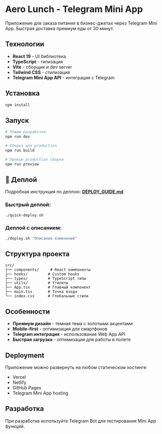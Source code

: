 # Aero Lunch - Telegram Mini App

Приложение для заказа питания в бизнес-джетах через Telegram Mini App. Быстрая доставка премиум еды от 30 минут.

## Технологии

- **React 19** - UI библиотека
- **TypeScript** - типизация
- **Vite** - сборщик и dev server
- **Tailwind CSS** - стилизация
- **Telegram Mini App API** - интеграция с Telegram

## Установка

```bash
npm install
```

## Запуск

```bash
# Режим разработки
npm run dev

# Сборка для production
npm run build

# Превью production сборки
npm run preview
```

## 🚀 Деплой

Подробная инструкция по деплою: **[DEPLOY_GUIDE.md](DEPLOY_GUIDE.md)**

### Быстрый деплой:
```bash
./quick-deploy.sh
```

### Деплой с описанием:
```bash
./deploy.sh "Описание изменений"
```

## Структура проекта

```
src/
├── components/     # React компоненты
├── hooks/         # Custom hooks
├── types/         # TypeScript типы
├── utils/         # Утилиты
├── App.tsx        # Главный компонент
├── main.tsx       # Точка входа
└── index.css      # Глобальные стили
```

## Особенности

- **Премиум дизайн** - темная тема с золотыми акцентами
- **Mobile-first** - оптимизация для смартфонов
- **Telegram интеграция** - использование Web App API
- **Быстрая загрузка** - оптимизация для работы в полете

## Deployment

Приложение можно развернуть на любом статическом хостинге:
- Vercel
- Netlify
- GitHub Pages
- Telegram Mini App hosting

## Разработка

При разработке используйте Telegram Bot для тестирования Mini App функций. 